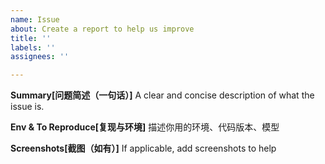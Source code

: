 ```yaml
---
name: Issue
about: Create a report to help us improve
title: ''
labels: ''
assignees: ''

---
```


**Summary[问题简述（一句话）]**
A clear and concise description of what the issue is.

**Env & To Reproduce[复现与环境]**
描述你用的环境、代码版本、模型

**Screenshots[截图（如有）]**
If applicable, add screenshots to help
